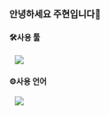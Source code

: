 ### 안녕하세요 주현입니다🐰

<!--
**zuzzang0824/zuzzang0824** is a ✨ _special_ ✨ repository because its `README.md` (this file) appears on your GitHub profile.

Here are some ideas to get you started:

- 🔭 I’m currently working on ...
- 🌱 I’m currently learning ...
- 👯 I’m looking to collaborate on ...
- 🤔 I’m looking for help with ...
- 💬 Ask me about ...
- 📫 How to reach me: ...
- 😄 Pronouns: ...
- ⚡ Fun fact: ...
-->

#### 🛠사용 툴 
<img src="https://img.shields.io/badge/JavaScript-F7DF1E?style=flat-square&logo=JavaScript&logoColor=white" style="height : auto; margin-left : 10px; margin-right : 10px;"/>

#### ⚙️사용 언어 
<img src="https://img.shields.io/badge/Adobe Illustrator-#FF9A00?style=flat-square&logo=Adobe Illustrator&logoColor=white" style="height : auto; margin-left : 10px; margin-right : 10px;"/>
